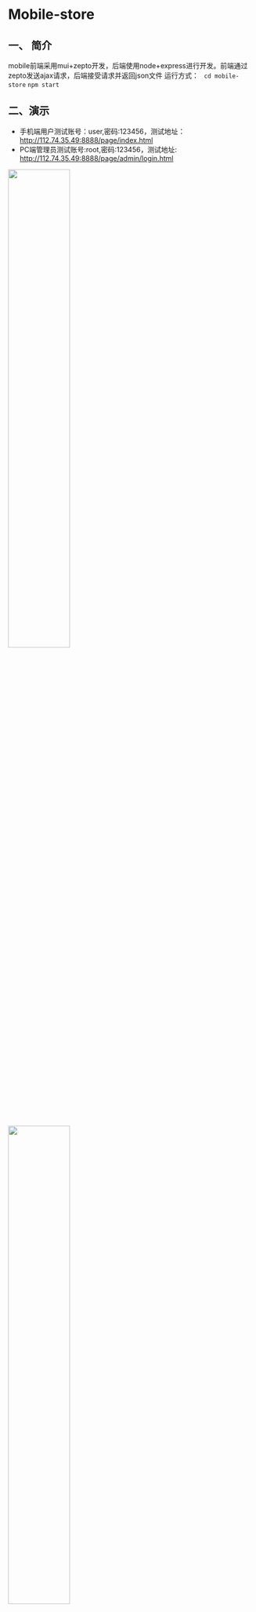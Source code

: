 # Mobile-store
## 一、 简介
mobile前端采用mui+zepto开发，后端使用node+express进行开发。前端通过zepto发送ajax请求，后端接受请求并返回json文件
运行方式：
` cd mobile-store`
`npm start`
## 二、演示
* 手机端用户测试账号：user,密码:123456，测试地址：http://112.74.35.49:8888/page/index.html
* PC端管理员测试账号:root,密码:123456，测试地址: http://112.74.35.49:8888/page/admin/login.html
<img src=".\md_img\首页.PNG" width="50%" >
<img src=".\md_img\商品.PNG" width="50%" >
<img src=".\md_img\buy.PNG" width="50%">
<img src=".\md_img\后台.PNG" width="100%" >
## 三、API
1. ### Admin管理端

    1. #### 管理员登录

        请求路径 | /admin/login 
        --------|--------
        请求方法 | post 
        参数    | username,password
        返回值   | 

    1. ####  管理员注销

        请求路径 | /admin/logout
        --------|--------
        请求方法 | get
        参数    | 
        返回值   | 

    1. #### 管理员检查登录状态

        请求路径 | /admin/checkLogin
        --------|--------
        请求方法 | get
        参数    | 
        返回值   | 

1. ### 用户管理
    1. #### 用户登录

        请求路径 | /user/login 
        --------|--------
        请求方法 | post 
        参数    | username,password
        返回值   | 

    1. ####  用户注销

        请求路径 | /user/logout
        --------|--------
        请求方法 | get
        参数    | 
        返回值   | 

    1. #### 获取用户信息

        请求路径 | /user/getUserInfo
        --------|--------
        请求方法 | get 
        参数    | 
        返回值   | user
    
    1. #### 用户注册

        请求路径 | /user/register
        --------|--------
        请求方法 | post 
        参数    | username，password，mobile
        返回值   | 
    1. #### 用户修改密码
        
        请求路径 | /user/modifypass
        --------|--------
        请求方法 | post 
        参数    | newpass,oldpass
        返回值   | 
    
    ###  _管理员操作_
    1. #### 查询所有用户
        
        请求路径 | /user/queryUser
        --------|--------
        请求方法 | get 
        参数    | 
        返回值   | 
    1. #### 禁用用户
        
        请求路径 | /user/disableUser
        --------|--------
        请求方法 | get
        参数    | id
        返回值   | 
    1. #### 启用用户
        
        请求路径 | /user/enableUser
        --------|--------
        请求方法 | get
        参数    | id
        返回值   | 
1. ### 产品管理
    1. #### 搜索产品

        请求路径 | /product/queryProduct
        --------|--------
        请求方法 | get
        参数    | proName,pageSize,curPage
        返回值   | products

    1. ####  产品详情

        请求路径 | /product/queryProductDetail
        --------|--------
        请求方法 | get
        参数    | id
        返回值   | product
    ###  _管理员操作_
    1. #### 获取所有商品

        请求路径 |/product/queryProductDetailList
        --------|--------
        请求方法 | get 
        参数    | pageSize，curpage
        返回值   | products
    
    1. #### 添加商品

        请求路径 | /product/addProduct
        --------|--------
        请求方法 | post 
        参数    | proName,proDesc,curPrice,num,originPrice,size,status,imgUrl,brandId
        返回值   | 
    1. #### 禁用商品
        
        请求路径 | /product/disableProduct
        --------|--------
        请求方法 | get
        参数    | id
        返回值   | 

    1. #### 启用商品
        
        请求路径 | /product/enableProduct
        --------|--------
        请求方法 | get
        参数    | id
        返回值   | 
    
1. ### 分类管理
    1.  #### 获取所有一级分类

        请求路径 |/category/firstcategory
        --------|--------
        请求方法 | get 
        参数    | 
        返回值   | categorys
    1.  #### 获取以及分类下的二级分类

        请求路径 |/category/secondcategory
        --------|--------
        请求方法 | get 
        参数    | id
        返回值   | secondCategorys
    ### _管理员操作_
    1. #### 获取所有一级分类名

        请求路径 |/category/queryTopCategoryPaging
        --------|--------
        请求方法 | get 
        参数    | pageSize,curPage
        返回值   | categorys
    1. #### 获取所有二级分类名

        请求路径 |/category/querySecondCategoryPaging
        --------|--------
        请求方法 | get 
        参数    | pageSize,curPage
        返回值   | secondCategorys
    1. #### 添加一级分类

        请求路径 |/category/addCategory
        --------|--------
        请求方法 | post 
        参数    | categoryName
        返回值   | 
    1. #### 添加二级分类

        请求路径 |/category/addCategory
        --------|--------
        请求方法 | post 
        参数    | categoryName
        返回值   | 
1. ### 购物车管理
    1. #### 添加购物车

        请求路径 |/cart/addCart
        --------|--------
        请求方法 | post
        参数    | productId,num，size
        返回值   | 
    1. #### 查看购物车
         请求路径 |/cart/getCart
        --------|--------
        请求方法 | get
        参数    | productId,num，size
        返回值   | carts
1. ### 地址管理
    1. #### 查看地址
        
        请求路径 |/address/queryAddress
        --------|--------
        请求方法 | get
        参数    | userName
        返回值   | addresses
    1. #### 添加地址
        
        请求路径 |/address/addaddress
        --------|--------
        请求方法 | post
        参数    | receiver,address,zipcode,addressDetail
        返回值   | 

    1. #### 删除地址
        
        请求路径 |/address/updateAddress
        --------|--------
        请求方法 | post
        参数    | receiver,address,zipcode,addressDetail
        返回值   | 
